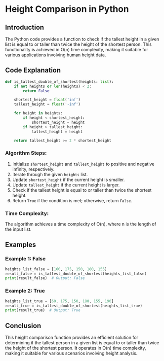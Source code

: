 # Height Comparison in Python

## Introduction

The Python code provides a function to check if the tallest height in a given list is equal to or taller than twice the height of the shortest person. This functionality is achieved in O(n) time complexity, making it suitable for various applications involving human height data.

## Code Explanation

```python
def is_tallest_double_of_shortest(heights: list):
    if not heights or len(heights) < 2:
        return False

    shortest_height = float('inf')
    tallest_height = float('-inf')

    for height in heights:
        if height < shortest_height:
            shortest_height = height
        if height > tallest_height:
            tallest_height = height

    return tallest_height >= 2 * shortest_height
```

### Algorithm Steps:

1. Initialize `shortest_height` and `tallest_height` to positive and negative infinity, respectively.
2. Iterate through the given `heights` list.
3. Update `shortest_height` if the current height is smaller.
4. Update `tallest_height` if the current height is larger.
5. Check if the tallest height is equal to or taller than twice the shortest height.
6. Return `True` if the condition is met; otherwise, return `False`.

### Time Complexity:

The algorithm achieves a time complexity of O(n), where n is the length of the input list.

## Examples

### Example 1: False
```python
heights_list_false = [160, 175, 150, 180, 155]
result_false = is_tallest_double_of_shortest(heights_list_false)
print(result_false)  # Output: False
```

### Example 2: True
```python
heights_list_true = [60, 175, 150, 180, 155, 190]
result_true = is_tallest_double_of_shortest(heights_list_true)
print(result_true)  # Output: True
```

## Conclusion

This height comparison function provides an efficient solution for determining if the tallest person in a given list is equal to or taller than twice the height of the shortest person. It operates in O(n) time complexity, making it suitable for various scenarios involving height analysis.
